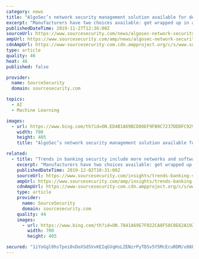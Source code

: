 ```yaml
---
category: news
title: "AlgoSec’s network security management solution available for devices on Cisco’s global price list"
excerpt: "Manufacturers have two choices available: get wrapped up in a price war, or offer a product that's truly innovative and revolutionary VMS developers who choose the second route are gravitating towards creating products that use artificial intelligence based on neural networks and deep learning. Emerging two or three years ago, the AI video ..."
publishedDateTime: 2019-11-27T12:36:00Z
sourceUrl: https://www.sourcesecurity.com/news/algosec-network-security-management-solution-devices-cisco-price-list-co-420-ga-co-1542272141-ga-co-1574851461-ga.1574852341.html
ampUrl: https://www.sourcesecurity.com/amp/news/algosec-network-security-management-solution-devices-cisco-price-list-co-420-ga-co-1542272141-ga-co-1574851461-ga.1574852341.html
cdnAmpUrl: https://www-sourcesecurity-com.cdn.ampproject.org/c/s/www.sourcesecurity.com/amp/news/algosec-network-security-management-solution-devices-cisco-price-list-co-420-ga-co-1542272141-ga-co-1574851461-ga.1574852341.html
type: article
quality: 46
heat: 46
published: false

provider:
  name: SourceSecurity
  domain: sourcesecurity.com

topics:
  - AI
  - Machine Learning

images:
  - url: https://www.bing.com/th?id=ON.ED4B1A69BCD08EF9FB9C7237DDDFC929
    width: 700
    height: 405
    title: "AlgoSec’s network security management solution available for devices on Cisco’s global price list"

related:
  - title: "Trends in banking security include more networks and software"
    excerpt: "Manufacturers have two choices available: get wrapped up in a price war, or offer a product that's truly innovative and revolutionary VMS developers who choose the second route are gravitating towards creating products that use artificial intelligence based on neural networks and deep learning. Emerging two or three years ago, the AI video ..."
    publishedDateTime: 2019-12-02T10:31:00Z
    sourceUrl: https://www.sourcesecurity.com/insights/trends-banking-security-include-networks-software-co-15214-ga-co-1753-ga-sb.1574851468.html
    ampUrl: https://www.sourcesecurity.com/amp/insights/trends-banking-security-include-networks-software-co-15214-ga-co-1753-ga-sb.1574851468.html
    cdnAmpUrl: https://www-sourcesecurity-com.cdn.ampproject.org/c/s/www.sourcesecurity.com/amp/insights/trends-banking-security-include-networks-software-co-15214-ga-co-1753-ga-sb.1574851468.html
    type: article
    provider:
      name: SourceSecurity
      domain: sourcesecurity.com
    quality: 44
    images:
      - url: https://www.bing.com/th?id=ON.7841A69E7F022CA8F58C0E62A1927941
        width: 700
        height: 405

secured: "1iYoGgl0hsTpei0vDoXSdSVvKEIqGVqHsLZENzrPyTDSv5Y5McEcuRDM/u98F5PZqx6rhhE2AWWEHovMu45H1FdmeIbGdyTXsvg86zsxQNavlyO7NlUNkSHf1lbo/R9Z07J8O1PpwRWQRXag6/lfK6Phu1Gyeom34kIlnE46u94+tC/BauQpIV4Aa9XToZ1U16FubKfhbZrEnp60UdrAa549KWIPbeT3QlXLUCApIBpqWVQlgWEDHZHFaR5IJf3Ce0ujj5JnotoYBnQVIMVn1w==;efFPzU0QjGRTWX7ZYch3jg=="
---
```



